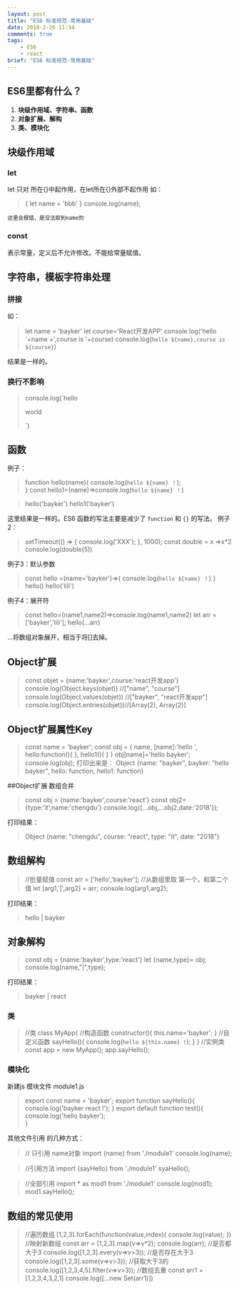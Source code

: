 ```yaml
---
layout: post
title: "ES6 标准规范-常用基础"
date: 2018-2-26 11:34
comments: true
tags: 
	- ES6
	- react
brief: "ES6 标准规范-常用基础"
---
```


## ES6里都有什么？

1. **块级作用域、字符串、函数**
2. **对象扩展、解构**
3. **类、模块化**

## 块级作用域
### let
let 只对 所在{}中起作用，在let所在{}外部不起作用
如：

> {
>   let name = 'bbb'
> }
> console.log(name);

`这里会报错，是没法取到name的`

### const
表示常量，定义后不允许修改。不能给常量赋值。

<!--more-->

## 字符串，模板字符串处理
### 拼接
如：

> let name = 'bayker'
> let course='React开发APP'
> console.log('hello '+name +',course is '+course)
> console.log(`hello ${name},course is ${course}`)

结果是一样的。
### 换行不影响
> console.log(`hello
> 
> 
> world
> 
> `)

## 函数
例子：

> function hello(name){
>   console.log(`hello ${name} ！`);    
> }
> const hello1=(name)=>console.log(`hello ${name} ！`)

> hello('bayker')
> hello1('bayker')

这里结果是一样的。ES6 函数的写法主要是减少了 `function` 和 `{}` 的写法。
例子2：

> setTimeout(() => {
>    console.log('XXX');
> }, 1000);
> const double = x =>x*2
> console.log(double(5))

例子3：默认参数
> const hello =(name='bayker')=>{
>    console.log(`hello ${name} ！`)
> }
> hello()
> hello('lili')

例子4：展开符

> const hello=(name1,name2)=>console.log(name1,name2)
> let arr = ['bayker','lili'];
> hello(...arr)

...将数组对象展开，相当于将[]去掉。

## Object扩展
> const objet = {name:'bayker',course:'react开发app'}
> console.log(Object.keys(objet)) //["name", "course"]
> console.log(Object.values(objet)) //["bayker", "react开发app"]
> console.log(Object.entries(objet))//[Array(2), Array(2)]
## Object扩展属性Key
> const name = 'bayker';
> const obj = {
>    name,
>    [name]:'hello ',
>   hello:function(){
>    },
>    hello1(){
>    }
> }
> obj[name]='hello bayker';
> console.log(obj);
打印出来是：
> Object {name: "bayker", bayker: "hello bayker", hello: function, hello1: function}


##Object扩展 数组合并

> const obj = {name:'bayker',course:'react'}
> const obj2={type:'it',name:'chengdu'}
> console.log({...obj,...obj2,date:'2018'});

打印结果：
> Object {name: "chengdu", course: "react", type: "it", date: "2018"}


## 数组解构
> //批量赋值
> const arr = ['hello','bayker'];
> //从数组里取 第一个，和第二个值
> let [arg1,'|',arg2] = arr;
> console.log(arg1,arg2);

打印结果：
> hello | bayker

## 对象解构
> const obj = {name:'bayker',type:'react'}
> let {name,type}= obj;
> console.log(name,"|",type);

打印结果：
> bayker | react

### 类
> //类
> class MyApp{
>    //构造函数
>    constructor(){
>        this.name='bayker';
>    }
>    //自定义函数
>    sayHello(){
>        console.log(`hello ${this.name} !`);
>    }
> }
> //实例类
> const app = new MyApp();
> app.sayHello();



### 模块化
新建js 模块文件 module1.js
> export const name = 'bayker';
> export function sayHello(){
>     console.log('bayker react !');
> }
> export default function test(){
>     console.log('hello bayker');    
> }

其他文件引用 的几种方式：
> // 只引用 name对象
> import {name} from './module1'
> console.log(name);

> //引用方法
> import {sayHello} from './module1'
> syaHello();

> //全部引用
> import * as mod1 from './module1'
> console.log(mod1);
> mod1.sayHello();

## 数组的常见使用
> //遍历数组
>  [1,2,3].forEach(function(value,index){
>     console.log(value);
> })
> //映射新数组
> const arr = [1,2,3].map(v=>v*2);
> console.log(arr);
> //是否都大于3
> console.log([1,2,3].every(v=>v>3));
> //是否存在大于3
> console.log([1,2,3].some(v=>v>3));
> //获取大于3的
> console.log([1,2,3,4,5].filter(v=>v>3));
> //数组去重
> const arr1 = [1,2,3,4,3,2,1]
> console.log([...new Set(arr1)])

